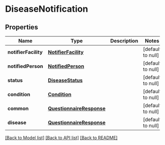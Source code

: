 # DiseaseNotification
## Properties

| Name | Type | Description | Notes |
|------------ | ------------- | ------------- | -------------|
| **notifierFacility** | [**NotifierFacility**](NotifierFacility.md) |  | [default to null] |
| **notifiedPerson** | [**NotifiedPerson**](NotifiedPerson.md) |  | [default to null] |
| **status** | [**DiseaseStatus**](DiseaseStatus.md) |  | [default to null] |
| **condition** | [**Condition**](Condition.md) |  | [default to null] |
| **common** | [**QuestionnaireResponse**](QuestionnaireResponse.md) |  | [default to null] |
| **disease** | [**QuestionnaireResponse**](QuestionnaireResponse.md) |  | [default to null] |

[[Back to Model list]](../README.md#documentation-for-models) [[Back to API list]](../README.md#documentation-for-api-endpoints) [[Back to README]](../README.md)

